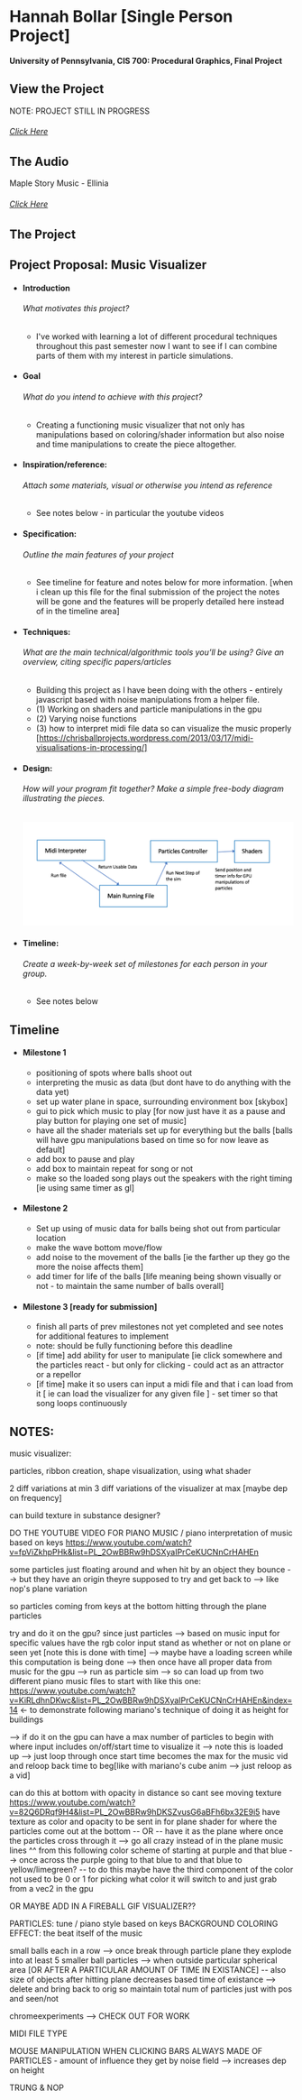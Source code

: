 Hannah Bollar [Single Person Project]
======================

**University of Pennsylvania, CIS 700: Procedural Graphics, Final Project**

## View the Project

NOTE: PROJECT STILL IN PROGRESS

###### [Click Here](https://hanbollar.github.io/Final-Project/)

## The Audio

Maple Story Music - Ellinia

###### [Click Here](https://www.youtube.com/watch?v=_M-ytoRguS8)

## The Project

Project Proposal: Music Visualizer
------------

- #### Introduction
  ###### What motivates this project?

  * I've worked with learning a lot of different procedural techniques throughout this past semester now I want to see if I can combine parts of them with my interest in particle simulations.

- #### Goal
  ###### What do you intend to achieve with this project?

  * Creating a functioning music visualizer that not only has manipulations based on coloring/shader information but also noise and time manipulations to create the piece altogether.

- #### Inspiration/reference: 
  ###### Attach some materials, visual or otherwise you intend as reference

  * See notes below - in particular the youtube videos

- #### Specification:
  ###### Outline the main features of your project

  * See timeline for feature and notes below for more information. [when i clean up this file for the final submission of the project the notes will be gone and the features will be properly detailed here instead of in the timeline area]

- #### Techniques:
  ###### What are the main technical/algorithmic tools you’ll be using? Give an overview, citing  specific papers/articles

  * Building this project as I have been doing with the others - entirely javascript based with noise manipulations from a helper file. 
  * (1) Working on shaders and particle manipulations in the gpu
  * (2) Varying noise functions
  * (3) how to interpret midi file data so can visualize the music properly [https://chrisballprojects.wordpress.com/2013/03/17/midi-visualisations-in-processing/]

- #### Design:
  ###### How will your program fit together? Make a simple free-body diagram illustrating the pieces.
  ![](./images/PicOfFileSetup.png)

- #### Timeline:
  ###### Create a week-by-week set of milestones for each person in your group.
  * See notes below

Timeline
------------
- #### Milestone 1
	* positioning of spots where balls shoot out
	* interpreting the music as data (but dont have to do anything with the data yet)
	* set up water plane in space, surrounding environment box [skybox]
	* gui to pick which music to play [for now just have it as a pause and play button for playing one set of music]
	* have all the shader materials set up for everything but the balls [balls will have gpu manipulations based on time so for now leave as default]
	* add box to pause and play
	* add box to maintain repeat for song or not
	* make so the loaded song plays out the speakers with the right timing [ie using same timer as gl]

- #### Milestone 2
	* Set up using of music data for balls being shot out from particular location
	* make the wave bottom move/flow
	* add noise to the movement of the balls [ie the farther up they go the more the noise affects them]
	* add timer for life of the balls [life meaning being shown visually or not - to maintain the same number of balls overall]

- #### Milestone 3 [ready for submission]
	* finish all parts of prev milestones not yet completed and see notes for additional features to implement 
	* note: should be fully functioning before this deadline
	* [if time] add ability for user to manipulate [ie click somewhere and the particles react - but only for clicking - could act as an attractor or a repellor
	* [if time] make it so users can input a midi file and that i can load from it [ ie can load the visualizer for any given file ] - set timer so that song loops continuously

NOTES:
------------

music visualizer:

particles, ribbon creation, shape visualization, using what shader

2 diff variations at min
3 diff variations of the visualizer at max [maybe dep on frequency]

can build texture in substance designer?

DO THE YOUTUBE VIDEO FOR PIANO MUSIC / piano interpretation of music based on keys
https://www.youtube.com/watch?v=fpViZkhpPHk&list=PL_2OwBBRw9hDSXyaIPrCeKUCNnCrHAHEn

some particles just floating around and when hit by an object they bounce --> but they have an origin theyre supposed to try and get back to --> like nop's plane variation

so particles coming from keys at the bottom hitting through the plane particles

try and do it on the gpu? since just particles
--> based on music input for specific values have the rgb color input stand as whether or not on plane or seen yet [note this is done with time] --> maybe have a loading screen while this computation is being done --> then once have all proper data from music for the gpu --> run as particle sim --> so can load up from two different piano music files to start with
like this one: https://www.youtube.com/watch?v=KiRLdhnDKwc&list=PL_2OwBBRw9hDSXyaIPrCeKUCNnCrHAHEn&index=14 <- to demonstrate following mariano's technique of doing it as height for buildings

--> if do it on the gpu can have a max number of particles to begin with where input includes on/off/start time to visualize it --> note this is loaded up --> just loop through once start time becomes the max for the music vid and reloop back time to beg[like with mariano's cube anim --> just reloop as a vid]

can do this at bottom with opacity in distance so cant see moving texture
https://www.youtube.com/watch?v=82Q6DRqf9H4&list=PL_2OwBBRw9hDKSZvusG6aBFh6bx32E9i5
have texture as color and opacity to be sent in for plane shader for where the particles come out at the bottom -- OR -- have it as the plane where once the particles cross through it --> go all crazy instead of in the plane music lines
^^ from this following color scheme of starting at purple and that blue --> once across  the purple going to that blue to and that blue to yellow/limegreen? 
-- to do this maybe have the third component of the color not used to be 0 or 1 for picking what color it will switch to and just grab from a vec2 in the gpu

OR MAYBE ADD IN A FIREBALL GIF VISUALIZER??

PARTICLES: tune / piano style based on keys
BACKGROUND COLORING EFFECT: the beat itself of the music

small balls each in a row --> once break through particle plane they explode into at least 5 smaller ball particles --> when outside particular spherical area [OR AFTER A PARTICULAR AMOUNT OF TIME IN EXISTANCE] -- also size of objects after hitting plane decreases based time of existance --> delete and bring back to orig so maintain total num of particles just with pos and seen/not

chromeexperiments --> CHECK OUT FOR WORK

MIDI FILE TYPE

MOUSE MANIPULATION WHEN CLICKING
BARS ALWAYS MADE OF PARTICLES -  amount of influence they get by noise field --> increases dep on height

TRUNG & NOP